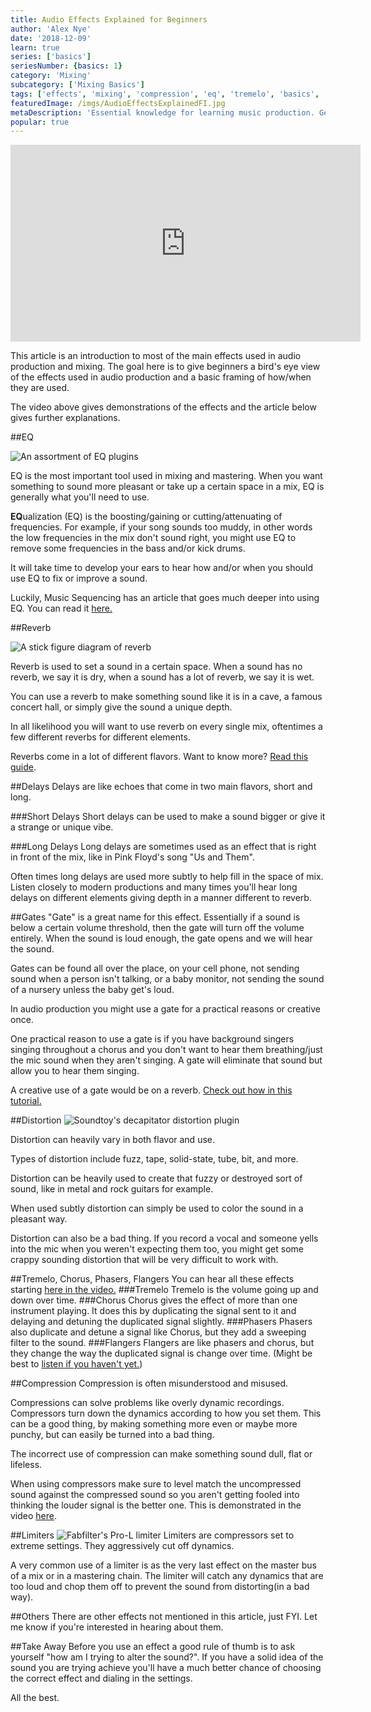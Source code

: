 ```yaml
---
title: Audio Effects Explained for Beginners
author: 'Alex Nye'
date: '2018-12-09'
learn: true
series: ['basics']
seriesNumber: {basics: 1}
category: 'Mixing'
subcategory: ['Mixing Basics']
tags: ['effects', 'mixing', 'compression', 'eq', 'tremelo', 'basics', 'flanger','phaser', 'gates']
featuredImage: /imgs/AudioEffectsExplainedFI.jpg
metaDescription: 'Essential knowledge for learning music production. Get an overview of all of the effects, what they do, how they sound, and when to use them.'
popular: true
---
```

<iframe width="560" height="315" src="https://www.youtube-nocookie.com/embed/LrzPMKg4dyU" frameborder="0" allow="accelerometer; autoplay; encrypted-media; gyroscope; picture-in-picture" allowfullscreen></iframe>

This article is an introduction to most of the main effects used in audio production and mixing. The goal here is to give beginners a bird's eye view of the effects used in audio production and a basic framing of how/when they are used.

The video above gives demonstrations of the effects and the article below gives further explanations. 

##EQ

<img src="../2017-06-17-eq-essential-techniques/media/essential-eq/Bunch-Of-EQs-picture-1.png" alt="An assortment of EQ plugins" >

EQ is the most important tool used in mixing and mastering. When you want something to sound more pleasant or take up a certain space in a mix, EQ is generally what you'll need to use. 

**EQ**ualization (EQ) is the boosting/gaining or cutting/attenuating of frequencies. For example, if your song sounds too muddy, in other words the low frequencies in the mix don't sound right, you might use EQ to remove some frequencies in the bass and/or kick drums. 

It will take time to develop your ears to hear how and/or when you should use EQ to fix or improve a sound. 

Luckily, Music Sequencing has an article that goes much deeper into using EQ. You can read it <a href="/article/eq-essential-techniques">here.</a>

##Reverb

<img src="../2017-06-12-reverb-essentials/media/reverb-essentials/Reverb-Diagram-1.png" alt="A stick figure diagram of reverb" >

Reverb is used to set a sound in a certain space. When a sound has no reverb, we say it is dry, when a sound has a lot of reverb, we say it is wet. 

You can use a reverb to make something sound like it is in a cave, a famous concert hall, or simply give the sound a unique depth. 

In all likelihood you will want to use reverb on every single mix, oftentimes a few different reverbs for different elements.

Reverbs come in a lot of different flavors. Want to know more? <a href="/article/reverb-essentials"> Read this guide</a>. 


##Delays
Delays are like echoes that come in two main flavors, short and long. 

###Short Delays
Short delays can be used to make a sound bigger or give it a strange or unique vibe. 

###Long Delays
Long delays are sometimes used as an effect that is right in front of the mix, like in Pink Floyd's song "Us and Them".

Often times long delays are used more subtly to help fill in the space of mix. Listen closely to modern productions and many times you'll hear long delays on different elements giving depth in a manner different to reverb. 

##Gates
"Gate" is a great name for this effect. Essentially if a sound is below a certain volume threshold, then the gate will turn off the volume entirely. When the sound is loud enough, the gate opens and we will hear the sound. 

Gates can be found all over the place, on your cell phone, not sending sound when a person isn't talking, or a baby monitor, not sending the sound of a nursery unless the baby get's loud. 

In audio production you might use a gate for a practical reasons or creative once.

One practical reason to use a gate is if you have background singers singing throughout a chorus and you don't want to hear them breathing/just the mic sound when they aren't singing. A gate will eliminate that sound but allow you to hear them singing. 

A creative use of a gate would be on a reverb. <a href="/article/mix-drums-like-phil-collins">Check out how in this tutorial.</a>

##Distortion
<img src="./decapitator.jpg" alt="Soundtoy's decapitator distortion plugin">

Distortion can heavily vary in both flavor and use. 

Types of distortion include fuzz, tape, solid-state, tube, bit, and more.

Distortion can be heavily used to create that fuzzy or destroyed sort of sound, like in metal and rock guitars for example. 

When used subtly distortion can simply be used to color the sound in a pleasant way.

Distortion can also be a bad thing. If you record a vocal and someone yells into the mic when you weren't expecting them too, you might get some crappy sounding distortion that will be very difficult to work with.

##Tremelo, Chorus, Phasers, Flangers 
You can hear all these effects starting [here in the video.](https://youtu.be/LrzPMKg4dyU?t=287)
###Tremelo 
Tremelo is the volume going up and down over time. 
###Chorus
Chorus gives the effect of more than one instrument playing. It does this by duplicating the signal sent to it and delaying and detuning the duplicated signal slightly.
###Phasers
Phasers also duplicate and detune a signal like Chorus, but they add a sweeping filter to the sound. 
###Flangers
Flangers are like phasers and chorus, but they change the way the duplicated signal is change over time. (Might be best to [listen if you haven't yet.](https://youtu.be/LrzPMKg4dyU?t=287))

##Compression
Compression is often misunderstood and misused. 

Compressions can solve problems like overly dynamic recordings. Compressors turn down the dynamics according to how you set them. This can be a good thing, by making something more even or maybe more punchy, but can easily be turned into a bad thing. 

The incorrect use of compression can make something sound dull, flat or lifeless. 

When using compressors make sure to level match the uncompressed sound against the compressed sound so you aren't getting fooled into thinking the louder signal is the better one. This is demonstrated in the video [here](https://youtu.be/LrzPMKg4dyU?t=405).

##Limiters
<img src="./proLlimiter.jpg" alt="Fabfilter's Pro-L limiter">
Limiters are compressors set to extreme settings. They aggressively cut off dynamics. 

A very common use of a limiter is as the very last effect on the master bus of a mix or in a mastering chain. The limiter will catch any dynamics that are too loud and chop them off to prevent the sound from distorting(in a bad way).

##Others
There are other effects not mentioned in this article, just FYI. Let me know if you're interested in hearing about them. 

##Take Away
Before you use an effect a good rule of thumb is to ask yourself "how am I trying to alter the sound?". If you have a solid idea of the sound you are trying achieve you'll have a much better chance of choosing the correct effect and dialing in the settings. 

All the best. 